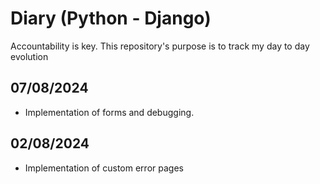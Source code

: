 # Diary (Python - Django)
Accountability is key. This repository's purpose is to track my day to day evolution

## 07/08/2024   

- Implementation of forms and debugging.

## 02/08/2024  

- Implementation of custom error pages

